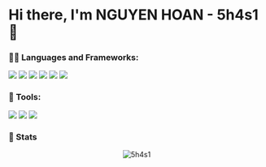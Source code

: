 # Hi there, I'm NGUYEN HOAN - 5h4s1 👋

<h3 align="left">👨‍💻 Languages and Frameworks:</h3>

<p>
 
![](https://badges.aleen42.com/src/javascript.svg)
![](https://badges.aleen42.com/src/node.svg)
![](https://badges.aleen42.com/src/python.svg)
![](/assets/php.svg)
![](/assets/mysql.svg)
![](/assets/discord-js.svg)
</p>


<h3 align="left">🔧 Tools:</h3>
<p>
 
![](https://badges.aleen42.com/src/visual_studio_code.svg)
![](https://badges.aleen42.com/src/docker.svg)
![](/assets/linux.svg) 
 
</p>
<h3>🎉 Stats</h3>
<p align="center">
<img src="https://github-readme-stats.vercel.app/api?username=5h4s1&show_icons=true&theme=dracula&count_private=true" alt="5h4s1">
</p>
